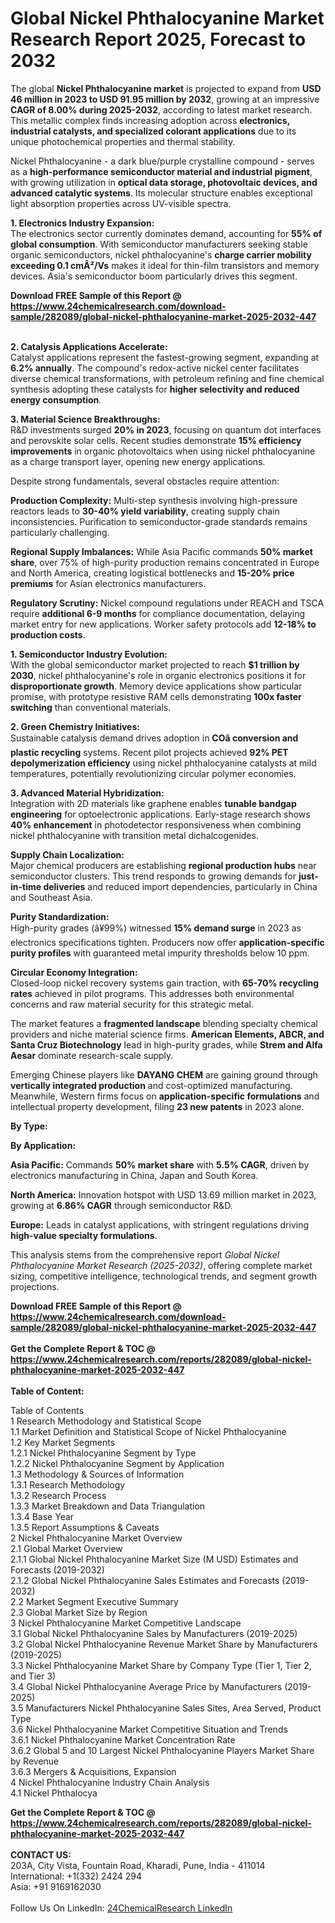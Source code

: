 <h1>Global Nickel Phthalocyanine Market Research Report 2025, Forecast to 2032</h1><p>The global <strong>Nickel Phthalocyanine market</strong> is projected to expand from <strong>USD 46 million in 2023 to USD 91.95 million by 2032</strong>, growing at an impressive <strong>CAGR of 8.00% during 2025-2032</strong>, according to latest market research. This metallic complex finds increasing adoption across <strong>electronics, industrial catalysts, and specialized colorant applications</strong> due to its unique photochemical properties and thermal stability.</p><p>Nickel Phthalocyanine - a dark blue/purple crystalline compound - serves as a <strong>high-performance semiconductor material and industrial pigment</strong>, with growing utilization in <strong>optical data storage, photovoltaic devices, and advanced catalytic systems</strong>. Its molecular structure enables exceptional light absorption properties across UV-visible spectra.</p><p><strong>1. Electronics Industry Expansion:</strong><br>
The electronics sector currently dominates demand, accounting for <strong>55% of global consumption</strong>. With semiconductor manufacturers seeking stable organic semiconductors, nickel phthalocyanine's <strong>charge carrier mobility exceeding 0.1 cmÂ²/Vs</strong> makes it ideal for thin-film transistors and memory devices. Asia's semiconductor boom particularly drives this segment.</p><div><b>Download FREE Sample of this Report @ 
            <a href="https://www.24chemicalresearch.com/download-sample/282089/global-nickel-phthalocyanine-market-2025-2032-447">
            https://www.24chemicalresearch.com/download-sample/282089/global-nickel-phthalocyanine-market-2025-2032-447</a></b></div><br><p><strong>2. Catalysis Applications Accelerate:</strong><br>
Catalyst applications represent the fastest-growing segment, expanding at <strong>6.2% annually</strong>. The compound's redox-active nickel center facilitates diverse chemical transformations, with petroleum refining and fine chemical synthesis adopting these catalysts for <strong>higher selectivity and reduced energy consumption</strong>.</p><p><strong>3. Material Science Breakthroughs:</strong><br>
R&amp;D investments surged <strong>20% in 2023</strong>, focusing on quantum dot interfaces and perovskite solar cells. Recent studies demonstrate <strong>15% efficiency improvements</strong> in organic photovoltaics when using nickel phthalocyanine as a charge transport layer, opening new energy applications.</p><p>Despite strong fundamentals, several obstacles require attention:</p><p><strong>Production Complexity:</strong> Multi-step synthesis involving high-pressure reactors leads to <strong>30-40% yield variability</strong>, creating supply chain inconsistencies. Purification to semiconductor-grade standards remains particularly challenging.</p><p><strong>Regional Supply Imbalances:</strong> While Asia Pacific commands <strong>50% market share</strong>, over 75% of high-purity production remains concentrated in Europe and North America, creating logistical bottlenecks and <strong>15-20% price premiums</strong> for Asian electronics manufacturers.</p><p><strong>Regulatory Scrutiny:</strong> Nickel compound regulations under REACH and TSCA require <strong>additional 6-9 months</strong> for compliance documentation, delaying market entry for new applications. Worker safety protocols add <strong>12-18% to production costs</strong>.</p><p><strong>1. Semiconductor Industry Evolution:</strong><br>
With the global semiconductor market projected to reach <strong>$1 trillion by 2030</strong>, nickel phthalocyanine's role in organic electronics positions it for <strong>disproportionate growth</strong>. Memory device applications show particular promise, with prototype resistive RAM cells demonstrating <strong>100x faster switching</strong> than conventional materials.</p><p><strong>2. Green Chemistry Initiatives:</strong><br>
Sustainable catalysis demand drives adoption in <strong>COâ conversion and plastic recycling</strong> systems. Recent pilot projects achieved <strong>92% PET depolymerization efficiency</strong> using nickel phthalocyanine catalysts at mild temperatures, potentially revolutionizing circular polymer economies.</p><p><strong>3. Advanced Material Hybridization:</strong><br>
Integration with 2D materials like graphene enables <strong>tunable bandgap engineering</strong> for optoelectronic applications. Early-stage research shows <strong>40% enhancement</strong> in photodetector responsiveness when combining nickel phthalocyanine with transition metal dichalcogenides.</p><p><strong>Supply Chain Localization:</strong><br>
	Major chemical producers are establishing <strong>regional production hubs</strong> near semiconductor clusters. This trend responds to growing demands for <strong>just-in-time deliveries</strong> and reduced import dependencies, particularly in China and Southeast Asia.</p><p><strong>Purity Standardization:</strong><br>
	High-purity grades (â¥99%) witnessed <strong>15% demand surge</strong> in 2023 as electronics specifications tighten. Producers now offer <strong>application-specific purity profiles</strong> with guaranteed metal impurity thresholds below 10 ppm.</p><p><strong>Circular Economy Integration:</strong><br>
	Closed-loop nickel recovery systems gain traction, with <strong>65-70% recycling rates</strong> achieved in pilot programs. This addresses both environmental concerns and raw material security for this strategic metal.</p><p>The market features a <strong>fragmented landscape</strong> blending specialty chemical providers and niche material science firms. <strong>American Elements, ABCR, and Santa Cruz Biotechnology</strong> lead in high-purity grades, while <strong>Strem and Alfa Aesar</strong> dominate research-scale supply.</p><p>Emerging Chinese players like <strong>DAYANG CHEM</strong> are gaining ground through <strong>vertically integrated production</strong> and cost-optimized manufacturing. Meanwhile, Western firms focus on <strong>application-specific formulations</strong> and intellectual property development, filing <strong>23 new patents</strong> in 2023 alone.</p><p><strong>By Type:</strong></p><p><strong>By Application:</strong></p><p><strong>Asia Pacific:</strong> Commands <strong>50% market share</strong> with <strong>5.5% CAGR</strong>, driven by electronics manufacturing in China, Japan and South Korea.</p><p><strong>North America:</strong> Innovation hotspot with USD 13.69 million market in 2023, growing at <strong>6.86% CAGR</strong> through semiconductor R&amp;D.</p><p><strong>Europe:</strong> Leads in catalyst applications, with stringent regulations driving <strong>high-value specialty formulations</strong>.</p><p>This analysis stems from the comprehensive report <em>Global Nickel Phthalocyanine Market Research (2025-2032)</em>, offering complete market sizing, competitive intelligence, technological trends, and segment growth projections.</p><div><b>Download FREE Sample of this Report @ 
            <a href="https://www.24chemicalresearch.com/download-sample/282089/global-nickel-phthalocyanine-market-2025-2032-447">
            https://www.24chemicalresearch.com/download-sample/282089/global-nickel-phthalocyanine-market-2025-2032-447</a></b></div><br><div><b>Get the Complete Report & TOC @ 
            <a href="https://www.24chemicalresearch.com/reports/282089/global-nickel-phthalocyanine-market-2025-2032-447">
            https://www.24chemicalresearch.com/reports/282089/global-nickel-phthalocyanine-market-2025-2032-447</a></b></div><br>
            <b>Table of Content:</b><p>Table of Contents<br />
1 Research Methodology and Statistical Scope<br />
1.1 Market Definition and Statistical Scope of Nickel Phthalocyanine<br />
1.2 Key Market Segments<br />
1.2.1 Nickel Phthalocyanine Segment by Type<br />
1.2.2 Nickel Phthalocyanine Segment by Application<br />
1.3 Methodology & Sources of Information<br />
1.3.1 Research Methodology<br />
1.3.2 Research Process<br />
1.3.3 Market Breakdown and Data Triangulation<br />
1.3.4 Base Year<br />
1.3.5 Report Assumptions & Caveats<br />
2 Nickel Phthalocyanine Market Overview<br />
2.1 Global Market Overview<br />
2.1.1 Global Nickel Phthalocyanine Market Size (M USD) Estimates and Forecasts (2019-2032)<br />
2.1.2 Global Nickel Phthalocyanine Sales Estimates and Forecasts (2019-2032)<br />
2.2 Market Segment Executive Summary<br />
2.3 Global Market Size by Region<br />
3 Nickel Phthalocyanine Market Competitive Landscape<br />
3.1 Global Nickel Phthalocyanine Sales by Manufacturers (2019-2025)<br />
3.2 Global Nickel Phthalocyanine Revenue Market Share by Manufacturers (2019-2025)<br />
3.3 Nickel Phthalocyanine Market Share by Company Type (Tier 1, Tier 2, and Tier 3)<br />
3.4 Global Nickel Phthalocyanine Average Price by Manufacturers (2019-2025)<br />
3.5 Manufacturers Nickel Phthalocyanine Sales Sites, Area Served, Product Type<br />
3.6 Nickel Phthalocyanine Market Competitive Situation and Trends<br />
3.6.1 Nickel Phthalocyanine Market Concentration Rate<br />
3.6.2 Global 5 and 10 Largest Nickel Phthalocyanine Players Market Share by Revenue<br />
3.6.3 Mergers & Acquisitions, Expansion<br />
4 Nickel Phthalocyanine Industry Chain Analysis<br />
4.1 Nickel Phthalocya</p><div><b>Get the Complete Report & TOC @ 
            <a href="https://www.24chemicalresearch.com/reports/282089/global-nickel-phthalocyanine-market-2025-2032-447">
            https://www.24chemicalresearch.com/reports/282089/global-nickel-phthalocyanine-market-2025-2032-447</a></b></div><br><b>CONTACT US:</b><br>
            203A, City Vista, Fountain Road, Kharadi, Pune, India - 411014<br>
            International: +1(332) 2424 294<br>
            Asia: +91 9169162030 <br><br>
            Follow Us On LinkedIn: <a href="https://www.linkedin.com/company/24chemicalresearch/">24ChemicalResearch LinkedIn</a>